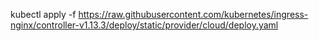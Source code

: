 

kubectl apply -f https://raw.githubusercontent.com/kubernetes/ingress-nginx/controller-v1.13.3/deploy/static/provider/cloud/deploy.yaml